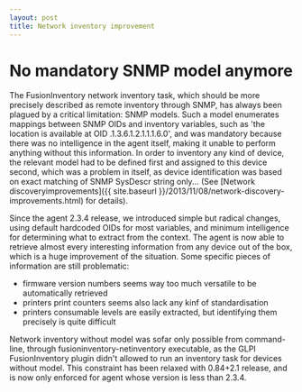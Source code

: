 ```yaml
---
layout: post
title: Network inventory improvement
---
```


# No mandatory SNMP model anymore

The FusionInventory network inventory task, which should be more precisely
described as remote inventory through SNMP, has always been plagued by a
critical limitation: SNMP models. Such a model enumerates mappings between
SNMP OIDs and inventory variables, such as 'the location is available at OID
.1.3.6.1.2.1.1.1.6.0', and was mandatory because there was no intelligence
in the agent itself, making it unable to perform anything without this
information. In order to inventory any kind of device, the relevant model had
to be defined first and assigned to this device second, which was a problem
in itself, as device identification was based on exact matching of SNMP
SysDescr string only... (See [Network discoveryimprovements]({{ site.baseurl }}/2013/11/08/network-discovery-improvements.html) for details).

Since the agent 2.3.4 release, we introduced simple but radical changes,
using default hardcoded OIDs for most variables, and minimum intelligence
for determining what to extract from the context. The agent is now able to
retrieve almost every interesting information from any device out of the
box, which is a huge improvement of the situation. Some specific pieces of
information are still problematic:

* firmware version numbers seems way too much versatile to be automatically
  retrieved
* printers print counters seems also lack any kinf of standardisation
* printers consumable levels are easily extracted, but identifying them
  precisely is quite difficult

Network inventory without model was sofar only possible from command-line,
through fusioninventory-netinventory executable, as the GLPI FusionInventory
plugin didn't allowed to run an inventory task for devices without model.
This constraint has been relaxed with 0.84+2.1 release, and is now only
enforced for agent whose version is less than 2.3.4.
